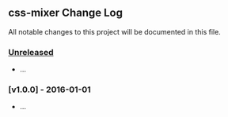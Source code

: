 ## css-mixer Change Log

All notable changes to this project will be documented in this file.

### [Unreleased][unreleased]

- ...

### [v1.0.0] - 2016-01-01

- ...

[unreleased]: https://github.com/krisn/css-mixer/compare/v1.0.0...HEAD
[v0.0.1]: https://github.com/krisn/css-mixer/compare/v0.0.0...v1.0.0
